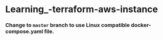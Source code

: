 ﻿# Learning_-terraform-aws-instance
### Change to ```master``` branch to use Linux compatible docker-compose.yaml file.
